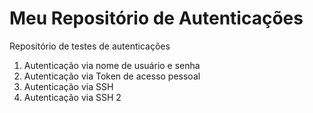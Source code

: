 # Meu Repositório de Autenticações
Repositório de testes de autenticações

1. Autenticação via nome de usuário e senha 
2. Autenticação via Token de acesso pessoal
3. Autenticação via SSH
4. Autenticação via SSH 2 
